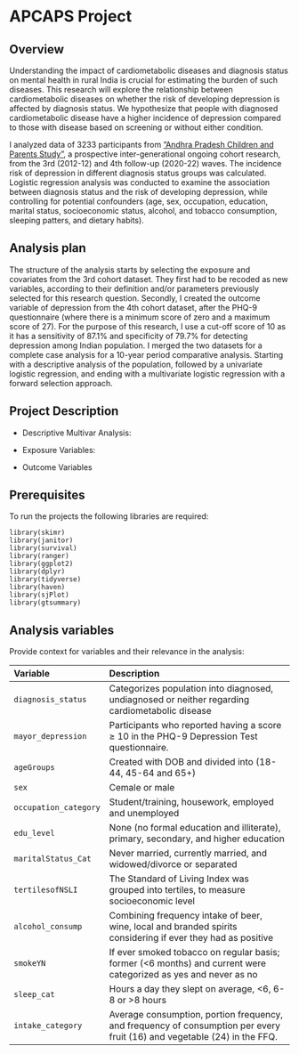# APCAPS Project
## Overview
Understanding the impact of cardiometabolic diseases and diagnosis status on mental health in rural India is crucial for estimating the burden of such diseases. This research will explore the relationship between cardiometabolic diseases on whether the risk of developing depression is affected by diagnosis status. We hypothesize that people with diagnosed cardiometabolic disease have a higher incidence of depression compared to those with disease based on screening or without either condition.

I analyzed data of 3233 participants from [”Andhra Pradesh Children and Parents Study”](https://www.lshtm.ac.uk/research/centres-projects-groups/apcaps), a prospective inter-generational ongoing cohort research, from the 3rd (2012-12)  and 4th  follow-up (2020-22) waves. The incidence risk of depression in different diagnosis status groups was calculated. Logistic regression analysis was conducted to examine the association between diagnosis status and the risk of developing depression, while controlling for potential confounders (age, sex, occupation, education, marital status, socioeconomic status, alcohol, and tobacco consumption, sleeping patters, and dietary habits).

## Analysis plan
The structure of the analysis starts by selecting the exposure and covariates from the 3rd cohort dataset. They first had to be recoded as new variables, according to their definition and/or parameters previously selected for this research question. Secondly, I created the outcome variable of depression from the 4th cohort dataset, after the PHQ-9 questionnaire (where there is a minimum score of zero and a maximum score of 27). For the purpose of this research, I use a cut-off score of 10 as it has a sensitivity of 87.1% and specificity of 79.7% for detecting depression among Indian population. 
I merged the two datasets for a complete case analysis for a 10-year period comparative analysis. Starting with a descriptive analysis of the population, followed by a univariate logistic regression, and ending with a multivariate logistic regression with a forward selection approach.

## Project Description
* Descriptive Multivar Analysis: 
 
* Exposure Variables:

* Outcome Variables

  
## Prerequisites
To run the projects the following libraries are required:
```
library(skimr)
library(janitor)
library(survival)
library(ranger)
library(ggplot2)
library(dplyr)
library(tidyverse)
library(haven)
library(sjPlot)
library(gtsummary)
```

## Analysis variables
Provide context for variables and their relevance in the analysis:

|Variable | Description|
|:-------------|:-------------|
| `diagnosis_status`                           |Categorizes population into diagnosed, undiagnosed or neither regarding cardiometabolic disease
| `mayor_depression`                      |Participants who reported having a score ≥ 10 in the PHQ-9 Depression Test questionnaire.
| `ageGroups`                     |Created with DOB and divided into (18-44, 45-64 and 65+)
| `sex`                    |Cemale or male
| `occupation_category`                    |Student/training, housework, employed and unemployed
| `edu_level`                          |None (no formal education and illiterate), primary, secondary, and higher education
| `maritalStatus_Cat`                    |Never married, currently married, and widowed/divorce or separated
| `tertilesofNSLI`                |The Standard of Living Index was grouped into tertiles, to measure socioeconomic level
| `alcohol_consump`            |Combining frequency intake of  beer, wine, local and branded spirits considering if ever they had as positive
| `smokeYN`                    |If ever  smoked tobacco on regular basis; former (<6 months) and current were categorized as yes and never as no
| `sleep_cat`                    |Hours a day they slept on average, <6, 6-8 or >8 hours
| `intake_category` |Average consumption, portion frequency, and frequency of consumption per every fruit (16) and vegetable (24) in the FFQ.  

 

